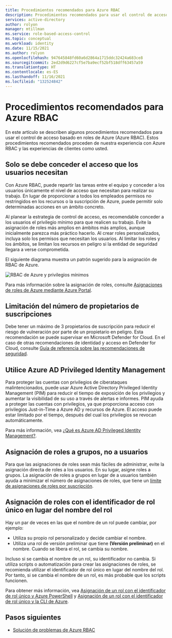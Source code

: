 ```yaml
---
title: Procedimientos recomendados para Azure RBAC
description: Procedimientos recomendados para usar el control de acceso basado en roles de Azure (Azure RBAC).
services: active-directory
author: rolyon
manager: mtillman
ms.service: role-based-access-control
ms.topic: conceptual
ms.workload: identity
ms.date: 11/15/2021
ms.author: rolyon
ms.openlocfilehash: 947645848fd60a6d2864a1715ddc32424a683ce8
ms.sourcegitcommit: 2ed2d9d6227cf5e7ba9ecf52bf518dff63457a59
ms.translationtype: HT
ms.contentlocale: es-ES
ms.lasthandoff: 11/16/2021
ms.locfileid: "132524842"
---
```

# <a name="best-practices-for-azure-rbac"></a>Procedimientos recomendados para Azure RBAC

En este artículo se describen algunos procedimientos recomendados para usar el control de acceso basado en roles de Azure (Azure RBAC). Estos procedimientos recomendados proceden de nuestra experiencia con Azure RBAC y las experiencias de clientes como usted.

## <a name="only-grant-the-access-users-need"></a>Solo se debe conceder el acceso que los usuarios necesitan

Con Azure RBAC, puede repartir las tareas entre el equipo y conceder a los usuarios únicamente el nivel de acceso que necesitan para realizar su trabajo. En lugar de proporcionar a todos los empleados permisos no restringidos en los recursos o la suscripción de Azure, puede permitir solo determinadas acciones en un ámbito concreto.

Al planear la estrategia de control de acceso, es recomendable conceder a los usuarios el privilegio mínimo para que realicen su trabajo. Evite la asignación de roles más amplios en ámbitos más amplios, aunque inicialmente parezca más práctico hacerlo. Al crear roles personalizados, incluya solo los permisos que necesitan los usuarios. Al limitar los roles y los ámbitos, se limitan los recursos en peligro si la entidad de seguridad llegara a verse comprometida.

El siguiente diagrama muestra un patrón sugerido para la asignación de RBAC de Azure.

![RBAC de Azure y privilegios mínimos](./media/best-practices/rbac-least-privilege.png)

Para más información sobre la asignación de roles, consulte [Asignaciones de roles de Azure mediante Azure Portal](role-assignments-portal.md).

## <a name="limit-the-number-of-subscription-owners"></a>Limitación del número de propietarios de suscripciones

Debe tener un máximo de 3 propietarios de suscripción para reducir el riesgo de vulneración por parte de un propietario en peligro. Esta recomendación se puede supervisar en Microsoft Defender for Cloud. En el caso de otras recomendaciones de identidad y acceso en Defender for Cloud, consulte [Guía de referencia sobre las recomendaciones de seguridad](../security-center/recommendations-reference.md).

## <a name="use-azure-ad-privileged-identity-management"></a>Utilice Azure AD Privileged Identity Management

Para proteger las cuentas con privilegios de ciberataques malintencionados, puede usar Azure Active Directory Privileged Identity Management (PIM) para reducir el tiempo de exposición de los privilegios y aumentar la visibilidad de su uso a través de alertas e informes. PIM ayuda a proteger las cuentas con privilegios, ya que proporciona acceso con privilegios Just-in-Time a Azure AD y recursos de Azure. El acceso puede estar limitado por el tiempo, después del cual los privilegios se revocan automáticamente. 

Para más información, vea [¿Qué es Azure AD Privileged Identity Management?](../active-directory/privileged-identity-management/pim-configure.md).

## <a name="assign-roles-to-groups-not-users"></a>Asignación de roles a grupos, no a usuarios

Para que las asignaciones de roles sean más fáciles de administrar, evite la asignación directa de roles a los usuarios. En su lugar, asigne roles a grupos. La asignación de roles a grupos en lugar de a usuarios también ayuda a minimizar el número de asignaciones de roles, que tiene un [límite de asignaciones de roles por suscripción](troubleshooting.md#azure-role-assignments-limit).

## <a name="assign-roles-using-the-unique-role-id-instead-of-the-role-name"></a>Asignación de roles con el identificador de rol único en lugar del nombre del rol

Hay un par de veces en las que el nombre de un rol puede cambiar, por ejemplo:

- Utiliza su propio rol personalizado y decide cambiar el nombre.
- Utiliza una rol de versión preliminar que tiene **(Versión preliminar)** en el nombre. Cuando se libera el rol, se cambia su nombre.

Incluso si se cambia el nombre de un rol, su identificador no cambia. Si utiliza scripts o automatización para crear las asignaciones de roles, se recomienda utilizar el identificador de rol único en lugar del nombre del rol. Por tanto, si se cambia el nombre de un rol, es más probable que los scripts funcionen.

Para obtener más información, vea [Asignación de un rol con el identificador de rol único y Azure PowerShell](role-assignments-powershell.md#assign-a-role-for-a-user-using-the-unique-role-id-at-a-resource-group-scope) y [Asignación de un rol con el identificador de rol único y la CLI de Azure](role-assignments-cli.md#assign-a-role-for-a-user-using-the-unique-role-id-at-a-resource-group-scope).

## <a name="next-steps"></a>Pasos siguientes

- [Solución de problemas de Azure RBAC](troubleshooting.md)
